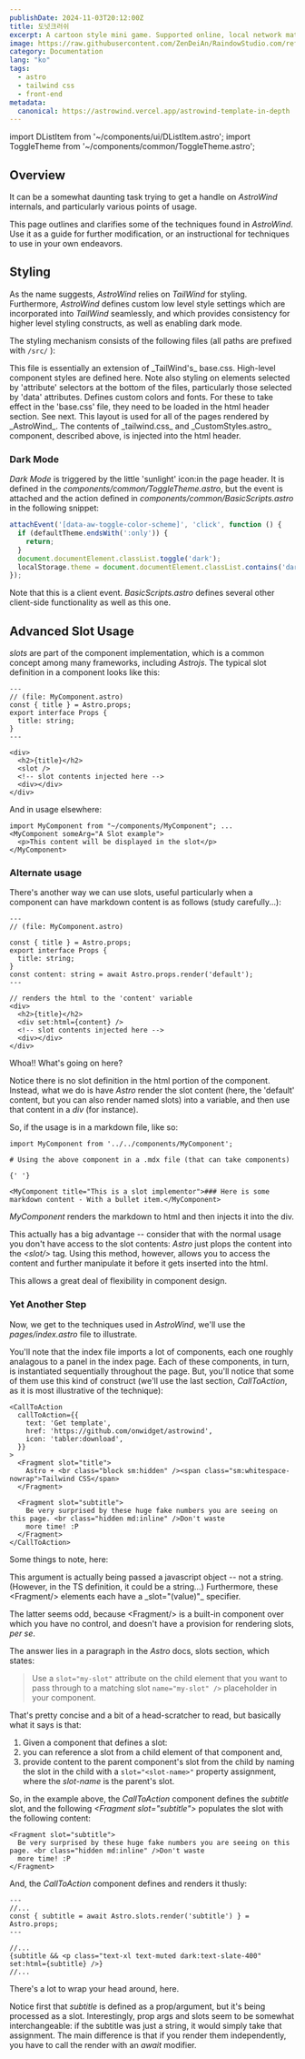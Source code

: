```yaml
---
publishDate: 2024-11-03T20:12:00Z
title: 도넛크러쉬
excerpt: A cartoon style mini game. Supported online, local network match and ranking. 
image: https://raw.githubusercontent.com/ZenDeiAn/RaindowStudio.com/refs/heads/main/Image/Blog/DonutCrush/Main.png
category: Documentation
lang: "ko"
tags:
  - astro
  - tailwind css
  - front-end
metadata:
  canonical: https://astrowind.vercel.app/astrowind-template-in-depth
---
```


import DListItem from '~/components/ui/DListItem.astro';
import ToggleTheme from '~/components/common/ToggleTheme.astro';

## Overview

It can be a somewhat daunting task trying to get a handle on _AstroWind_ internals, and particularly various points of usage.

This page outlines and clarifies some of the techniques found in _AstroWind_. Use it as a guide for further modification, or an instructional for techniques to use in your own endeavors.

## Styling

As the name suggests, _AstroWind_ relies on _TailWind_ for styling. Furthermore, _AstroWind_ defines custom low level style settings which are incorporated into _TailWind_ seamlessly, and which provides consistency for higher level styling constructs, as well as enabling dark mode.

The styling mechanism consists of the following files (all paths are prefixed with `/src/` ):

<DListItem dt="assets/styles/tailwind.css">
  This file is essentially an extension of _TailWind's_ base.css. High-level component styles are defined here. Note
  also styling on elements selected by 'attribute' selectors at the bottom of the files, particularly those selected by
  'data' attributes.
</DListItem>
<DListItem dt="components/CustomStyles.astro">
  Defines custom colors and fonts. For these to take effect in the 'base.css' file, they need to be loaded in the html
  header section. See next.
</DListItem>
<DListItem dt="layouts/Layout.astro">
  This layout is used for all of the pages rendered by _AstroWind_. The contents of _tailwind.css_ and
  _CustomStyles.astro_ component, described above, is injected into the html header.
</DListItem>

### Dark Mode

_Dark Mode_ is triggered by the little 'sunlight' icon:<ToggleTheme/>in the page header. It is defined in the _components/common/ToggleTheme.astro_, but the event is attached and the action defined in _components/common/BasicScripts.astro_ in the following snippet:

```javascript
attachEvent('[data-aw-toggle-color-scheme]', 'click', function () {
  if (defaultTheme.endsWith(':only')) {
    return;
  }
  document.documentElement.classList.toggle('dark');
  localStorage.theme = document.documentElement.classList.contains('dark') ? 'dark' : 'light';
});
```

Note that this is a client event. _BasicScripts.astro_ defines several other client-side functionality as well as this one.

## Advanced Slot Usage

_slots_ are part of the component implementation, which is a common concept among many frameworks, including _Astrojs_. The typical slot definition in a component looks like this:

```astro
---
// (file: MyComponent.astro)
const { title } = Astro.props;
export interface Props {
  title: string;
}
---

<div>
  <h2>{title}</h2>
  <slot />
  <!-- slot contents injected here -->
  <div></div>
</div>
```

And in usage elsewhere:

```astro
import MyComponent from "~/components/MyComponent"; ...
<MyComponent someArg="A Slot example">
  <p>This content will be displayed in the slot</p>
</MyComponent>
```

### Alternate usage

There's another way we can use slots, useful particularly when a component can have markdown content is as follows (study carefully...):

```astro
---
// (file: MyComponent.astro)

const { title } = Astro.props;
export interface Props {
  title: string;
}
const content: string = await Astro.props.render('default');
---

// renders the html to the 'content' variable
<div>
  <h2>{title}</h2>
  <div set:html={content} />
  <!-- slot contents injected here -->
  <div></div>
</div>
```

Whoa!! What's going on here?

Notice there is no slot definition in the html portion of the component. Instead, what we do is have _Astro_ render the slot content (here, the 'default' content, but you can also render named slots) into a variable, and then use that content in a _div_ (for instance).

So, if the usage is in a markdown file, like so:

```mdx
import MyComponent from '../../components/MyComponent';

# Using the above component in a .mdx file (that can take components)

{' '}

<MyComponent title="This is a slot implementor">### Here is some markdown content - With a bullet item.</MyComponent>
```

_MyComponent_ renders the markdown to html and then injects it into the div.

This actually has a big advantage -- consider that with the normal usage you don't have access to the slot contents: _Astro_ just plops the content into the _&lt;slot/&gt;_ tag. Using this method, however, allows you to access the content and further manipulate it before it gets inserted into the html.

This allows a great deal of flexibility in component design.

### Yet Another Step

Now, we get to the techniques used in _AstroWind_, we'll use the _pages/index.astro_ file to illustrate.

You'll note that the index file imports a lot of components, each one roughly analagous to a panel in the index page. Each of these components, in turn, is instantiated sequentially throughout the page. But, you'll notice that some of them use this kind of construct (we'll use the last section, _CallToAction_, as it is most illustrative of the technique):

```astro
<CallToAction
  callToAction={{
    text: 'Get template',
    href: 'https://github.com/onwidget/astrowind',
    icon: 'tabler:download',
  }}
>
  <Fragment slot="title">
    Astro + <br class="block sm:hidden" /><span class="sm:whitespace-nowrap">Tailwind CSS</span>
  </Fragment>

  <Fragment slot="subtitle">
    Be very surprised by these huge fake numbers you are seeing on this page. <br class="hidden md:inline" />Don't waste
    more time! :P
  </Fragment>
</CallToAction>
```

Some things to note, here:

<DListItem dt="The <em>callToAction</em> argument">
  This argument is actually being passed a javascript object -- not a string. (However, in the TS definition, it could
  be a string...)
</DListItem>
<DListItem dt="There are several <em>Fragment</em> children">
  Furthermore, these &lt;Fragment/&gt; elements each have a _slot="(value)"_ specifier.
</DListItem>

The latter seems odd, because &lt;Fragment/&gt; is a built-in component over which you have no control, and doesn't have a provision for rendering slots, <em>per se</em>.

The answer lies in a paragraph in the _Astro_ docs, slots section, which states:

> Use a `slot="my-slot"` attribute on the child element that you want to pass through to a matching slot `name="my-slot" />` placeholder in your component.

That's pretty concise and a bit of a head-scratcher to read, but basically what it says is that:

1. Given a component that defines a slot:
1. you can reference a slot from a child element of that component and,
1. provide content to the parent component's slot from the child by naming the slot in the child with a `slot="<slot-name>"` property assignment, where the _slot-name_ is the parent's slot.

So, in the example above, the _CallToAction_ component defines the _subtitle_ slot, and the following _&lt;Fragment slot="subtitle"&gt;_ populates the slot with the following content:

```astro
<Fragment slot="subtitle">
  Be very surprised by these huge fake numbers you are seeing on this page. <br class="hidden md:inline" />Don't waste
  more time! :P
</Fragment>
```

And, the _CallToAction_ component defines and renders it thusly:

```astro
---
//...
const { subtitle = await Astro.slots.render('subtitle') } = Astro.props;
---

//...
{subtitle && <p class="text-xl text-muted dark:text-slate-400" set:html={subtitle} />}
//...
```

There's a lot to wrap your head around, here.

Notice first that _subtitle_ is defined as a prop/argument, but it's being processed as a slot. Interestingly, prop args and slots seem to be somewhat interchangeable: if the subtitle was just a string, it would simply take that assignment. The main difference is that if you render them independently, you have to call the render with an _await_ modifier.
